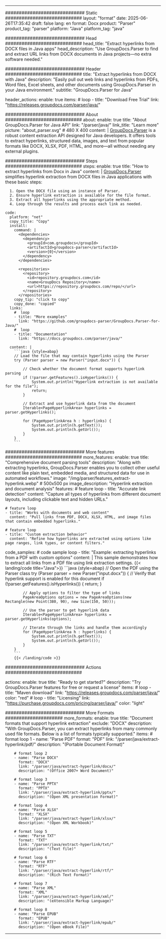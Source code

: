 


---
############################# Static ############################
layout: "format"
date:  2025-06-26T17:35:42
draft: false
lang: en
format: Docx
product: "Parser"
product_tag: "parser"
platform: "Java"
platform_tag: "java"

############################# Head ############################
head_title: "Extract hyperlinks from DOCX files in Java apps"
head_description: "Use GroupDocs.Parser to find and extract URL links from DOCX documents in Java projects—no extra software needed."

############################# Header ############################
title: "Extract hyperlinks from DOCX with Java" 
description: "Easily pull out web links and hyperlinks from PDFs, Word files, Excel sheets, and other documents using GroupDocs.Parser in your Java environment."
subtitle: "GroupDocs.Parser for Java" 

header_actions:
  enable: true
  items:
    #  loop
    - title: "Download Free Trial"
      link: "https://releases.groupdocs.com/parser/java/"
      
############################# About ############################
about:
    enable: true
    title: "About GroupDocs.Parser for Java API"
    link: "/parser/java/"
    link_title: "Learn more"
    picture: "about_parser.svg" # 480 X 400
    content: |
       [GroupDocs.Parser](/parser/java/) is a robust content extraction API designed for Java developers. It offers tools to extract hyperlinks, structured data, images, and text from popular formats like DOCX, XLSX, PDF, HTML, and more—all without needing any external plugins.

############################# Steps ############################
steps:
    enable: true
    title: "How to extract hyperlinks from Docx in Java"
    content: |
      [GroupDocs.Parser](/parser/java/) simplifies hyperlink extraction from DOCX files in Java applications with these basic steps:
      
      1. Open the DOCX file using an instance of Parser.
      2. Ensure hyperlink extraction is available for the file format.
      3. Extract all hyperlinks using the appropriate method.
      4. Loop through the results and process each link as needed.
   
    code:
      platform: "net"
      copy_title: "Copy"
      install:
        command: |
          <dependencies>
            <dependency>
              <groupId>com.groupdocs</groupId>
              <artifactId>groupdocs-parser</artifactId>
              <version>{0}</version>
            </dependency>
          </dependencies>

          <repositories>
            <repository>
              <id>repository.groupdocs.com</id>
              <name>GroupDocs Repository</name>
              <url>https://repository.groupdocs.com/repo/</url>
            </repository>
          </repositories>
        copy_tip: "click to copy"
        copy_done: "copied"
      links:
        #  loop
        - title: "More examples"
          link: "https://github.com/groupdocs-parser/GroupDocs.Parser-for-Java/"
        #  loop
        - title: "Documentation"
          link: "https://docs.groupdocs.com/parser/java/"
          
      content: |
        ```java {style=abap}
        // Load the file that may contain hyperlinks using the Parser
        try (Parser parser = new Parser("input.docx")) {

            // Check whether the document format supports hyperlink parsing
            if (!parser.getFeatures().isHyperlinks()) {
                System.out.println("Hyperlink extraction is not available for the file");
                return;
            }

            // Extract and use hyperlink data from the document
            Iterable<PageHyperlinkArea> hyperlinks = parser.getHyperlinks();

            for (PageHyperlinkArea h : hyperlinks) {
                System.out.println(h.getText());
                System.out.println(h.getUrl());
            }
        }
        ```            

############################# More features ############################
more_features:
  enable: true
  title: "Comprehensive document parsing tools"
  description: "Along with extracting hyperlinks, GroupDocs.Parser enables you to collect other useful content like plain text, embedded media, and structured data for use in automated workflows."
  image: "/img/parser/features_extract-hyperlink.webp" # 500x500 px
  image_description: "Hyperlink extraction and document analysis"
  features:
    # feature loop
    - title: "Accurate link detection"
      content: "Capture all types of hyperlinks from different document layouts, including clickable text and hidden URLs."

    # feature loop
    - title: "Works with documents and web content"
      content: "Pull links from PDF, DOCX, XLSX, HTML, and image files that contain embedded hyperlinks."

    # feature loop
    - title: "Custom extraction behavior"
      content: "Refine how hyperlinks are extracted using options like page ranges, link types, or content filters."
      
  code_samples:
    # code sample loop
    - title: "Example: extracting hyperlinks from a PDF with custom options"
      content: |
        This sample demonstrates how to extract all links from a PDF file using link extraction settings.
        {{< landing/code title="Java">}}
        ```java {style=abap}
        //  Open the PDF using the Parser class
        try (Parser parser = new Parser("input.docx"))
        {
            // Verify that hyperlink support is enabled for this document
            if (!parser.getFeatures().isHyperlinks()) {
                return;
            }

            // Apply options to filter the type of links
            PageAreaOptions options = new PageAreaOptions(new Rectangle(new Point(380, 90), new Size(150, 50)));

            // Use the parser to get hyperlink data
            Iterable<PageHyperlinkArea> hyperlinks = parser.getHyperlinks(options);

            // Iterate through the links and handle them accordingly
            for (PageHyperlinkArea h : hyperlinks) {
                System.out.println(h.getText());
                System.out.println(h.getUrl());
            }
        }
        ```
        {{< /landing/code >}}


############################# Actions ############################

actions:
  enable: true
  title: "Ready to get started?"
  description: "Try GroupDocs.Parser features for free or request a license"
  items:
    #  loop
    - title: "Maven download"
      link: "https://releases.groupdocs.com/parser/java/"
      color: "red"
        #  loop
    - title: "Licensing"
      link: "https://purchase.groupdocs.com/pricing/parser/java/"
      color: "light"


############################# More Formats #####################
more_formats:
    enable: true
    title: "Document formats that support hyperlink extraction"
    exclude: "DOCX"
    description: "With GroupDocs.Parser, you can extract hyperlinks from many commonly used file formats. Below is a list of formats typically supported."
    items: 
        # format loop 1
        - name: "Parse PDF"
          format: "PDF"
          link: "/parser/java/extract-hyperlink/pdf/"
          description: "(Portable Document Format)"
          
        # format loop 2
        - name: "Parse DOCX"
          format: "DOCX"
          link: "/parser/java/extract-hyperlink/docx/"
          description: "(Office 2007+ Word Document)"
          
        # format loop 3
        - name: "Parse PPTX"
          format: "PPTX"
          link: "/parser/java/extract-hyperlink/pptx/"
          description: "(Open XML presentation Format)"
          
        # format loop 4
        - name: "Parse XLSX"
          format: "XLSX"
          link: "/parser/java/extract-hyperlink/xlsx/"
          description: "(Open XML Workbook)"
          
        # format loop 5
        - name: "Parse TXT"
          format: "TXT"
          link: "/parser/java/extract-hyperlink/txt/"
          description: "(Text file)"
          
        # format loop 6
        - name: "Parse RTF"
          format: "RTF"
          link: "/parser/java/extract-hyperlink/rtf/"
          description: "(Rich Text Format)"
          
        # format loop 7
        - name: "Parse XML"
          format: "XML"
          link: "/parser/java/extract-hyperlink/xml/"
          description: "(eXtensible Markup Language)"
          
        # format loop 8
        - name: "Parse EPUB"
          format: "EPUB"
          link: "/parser/java/extract-hyperlink/epub/"
          description: "(Open eBook File)"
         
          

---